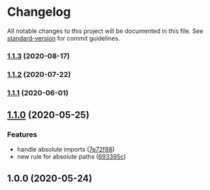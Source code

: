 # Changelog

All notable changes to this project will be documented in this file. See [standard-version](https://github.com/conventional-changelog/standard-version) for commit guidelines.

### [1.1.3](https://github.com/freckstergit/eslint-plugin-import-root/compare/v1.1.2...v1.1.3) (2020-08-17)

### [1.1.2](https://github.com/freckstergit/eslint-plugin-import-root/compare/v1.1.1...v1.1.2) (2020-07-22)

### [1.1.1](https://github.com/freckstergit/eslint-plugin-import-root/compare/v1.1.0...v1.1.1) (2020-06-01)

## [1.1.0](https://github.com/freckstergit/eslint-plugin-import-root/compare/v1.0.0...v1.1.0) (2020-05-25)


### Features

* handle absolute imports ([7e72f88](https://github.com/freckstergit/eslint-plugin-import-root/commit/7e72f8881b8b78ec067e1a3b67777db17a49413c))
* new rule for absolute paths ([693395c](https://github.com/freckstergit/eslint-plugin-import-root/commit/693395ce1f659ae9691e69f3d44c3a89d26e9897))

## 1.0.0 (2020-05-24)
